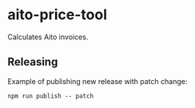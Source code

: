 # aito-price-tool

Calculates Aito invoices.

## Releasing

Example of publishing new release with patch change:

`npm run publish -- patch`
